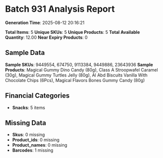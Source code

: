 # Batch 931 Analysis Report

**Generation Time**: 2025-08-12 20:16:21

**Total Items**: 5
**Unique SKUs**: 5
**Unique Products**: 5
**Total Available Quantity**: 12.00
**Near Expiry Products**: 0

## Sample Data
**Sample SKUs**: 9449554, 674750, 9113384, 9449886, 23643936
**Sample Products**: Magical Gummy Dino Candy (80g), Class A Stroopwafel Caramel (30g), Magical Gummy Turtles Jelly (80g), Al Abd Biscuits Vanilla With Chocolate Chips (6Pcs), Magical Flavors Bones Gummy Candy (80g)

## Financial Categories
- **Snacks**: 5 items

## Missing Data
- **Skus**: 0 missing
- **Product_ids**: 0 missing
- **Product_names**: 0 missing
- **Barcodes**: 1 missing
